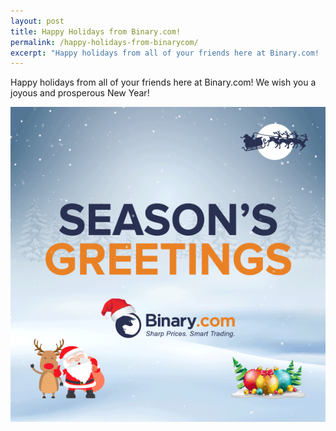 ```yaml
---
layout: post
title: Happy Holidays from Binary.com!
permalink: /happy-holidays-from-binarycom/
excerpt: "Happy holidays from all of your friends here at Binary.com!  We wish you a joyous and prosperous New Year!..."
---
```



Happy holidays from all of your friends here at Binary.com!  We wish you a joyous and prosperous New Year!

![](/images/en-greeting2016.gif)

